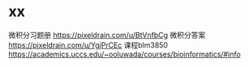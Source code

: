 # xx
微积分习题册
https://pixeldrain.com/u/BtVnfbCg
微积分答案
https://pixeldrain.com/u/YgjPrCEc
课程blm3850
https://academics.uccs.edu/~ooluwada/courses/bioinformatics/#info
